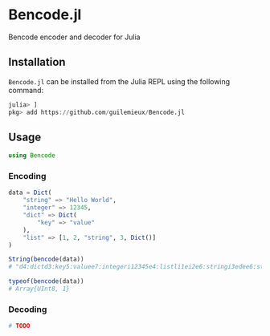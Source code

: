 # Bencode.jl
Bencode encoder and decoder for Julia

## Installation
`Bencode.jl` can be installed from the Julia REPL using the following command:

```julia
julia> ]
pkg> add https://github.com/guilemieux/Bencode.jl
```

## Usage

```julia
using Bencode
```

### Encoding

```julia
data = Dict(
    "string" => "Hello World",
    "integer" => 12345,
    "dict" => Dict(
        "key" => "value"
    ),
    "list" => [1, 2, "string", 3, Dict()]
)

String(bencode(data))
# "d4:dictd3:key5:valuee7:integeri12345e4:listli1ei2e6:stringi3edee6:string11:Hello Worlde"

typeof(bencode(data))
# Array{UInt8, 1}
```

### Decoding

```julia
# TODO
```